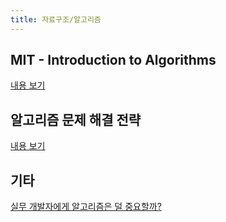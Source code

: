 ```yaml
---
title: 자료구조/알고리즘
---
```


## MIT - Introduction to Algorithms

[내용 보기](./6.006/)

## 알고리즘 문제 해결 전략

[내용 보기](./jongman/)

## 기타

[실무 개발자에게 알고리즘은 덜 중요할까?](https://medium.com/@ghilbut/실무-개발자에게-알고리즘은-덜-중요할까-fcbab7f87074)
